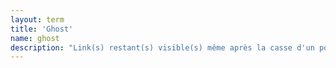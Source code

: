 ```yaml
---
layout: term
title: 'Ghost'
name: ghost
description: "Link(s) restant(s) visible(s) même après la casse d'un portail. Il s'agit d'un petit bug connu sur Ingress. Cela revient à la normale un peu plus tard et n'empêche pas de jouer."
---
```

